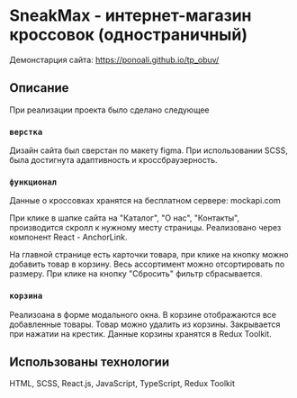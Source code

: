 # SneakMax - интернет-магазин кроссовок (одностраничный)

Демонстарция сайта: https://ponoali.github.io/tp_obuv/

## Описание

При реализации проекта было сделано следующее

### `верстка`

Дизайн сайта был сверстан по макету figma. При использовании SCSS, была достигнута адаптивность и кроссбраузерность.

### `функционал`

Данные о кроссовках хранятся на бесплатном сервере: moсkapi.com

При клике в шапке сайта на "Каталог", "О нас", "Контакты", производится скролл к нужному месту страницы. Реализовано через компонент React - AnchorLink.

На главной странице есть карточки товара, при клике на кнопку можно добавить товар в корзину. 
Весь ассортимент можно отсортировать по размеру. При клике на кнопку "Сбросить" фильтр сбрасывается.

### `корзина`

Реализоана в форме модального окна. В корзине отображаются все добавленные товары. Товар можно удалить из корзины. Закрывается при нажатии на крестик. 
Данные корзины хранятся в Redux Toolkit.

## Использованы технологии

HTML, SCSS, React.js, JavaScript, TypeScript, Redux Toolkit
